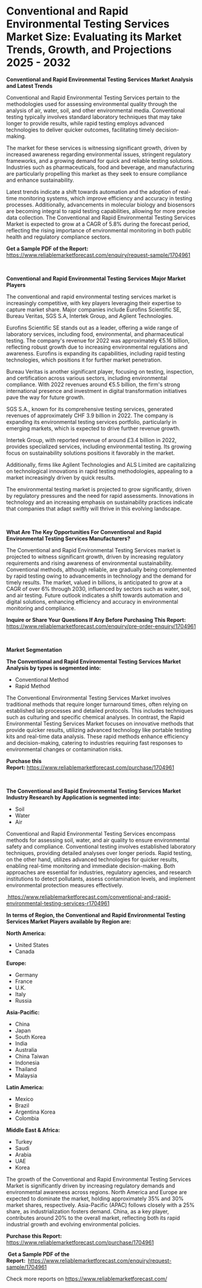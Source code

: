 <p><h1>Conventional and Rapid Environmental Testing Services Market Size: Evaluating its Market Trends, Growth, and Projections 2025 - 2032</h1></p><p><strong>Conventional and Rapid Environmental Testing Services Market Analysis and Latest Trends</strong></p>
<p><p>Conventional and Rapid Environmental Testing Services pertain to the methodologies used for assessing environmental quality through the analysis of air, water, soil, and other environmental media. Conventional testing typically involves standard laboratory techniques that may take longer to provide results, while rapid testing employs advanced technologies to deliver quicker outcomes, facilitating timely decision-making.</p><p>The market for these services is witnessing significant growth, driven by increased awareness regarding environmental issues, stringent regulatory frameworks, and a growing demand for quick and reliable testing solutions. Industries such as pharmaceuticals, food and beverage, and manufacturing are particularly propelling this market as they seek to ensure compliance and enhance sustainability.</p><p>Latest trends indicate a shift towards automation and the adoption of real-time monitoring systems, which improve efficiency and accuracy in testing processes. Additionally, advancements in molecular biology and biosensors are becoming integral to rapid testing capabilities, allowing for more precise data collection. The Conventional and Rapid Environmental Testing Services Market is expected to grow at a CAGR of 5.8% during the forecast period, reflecting the rising importance of environmental monitoring in both public health and regulatory compliance sectors.</p></p>
<p><strong>Get a Sample PDF of the Report:&nbsp;</strong> <a href="https://www.reliablemarketforecast.com/enquiry/request-sample/1704961?utm_campaign=1167&utm_medium=2&utm_source=Github&utm_content=ia&utm_term=09012025&utm_id=conventional-and-rapid-environmental-testing-services">https://www.reliablemarketforecast.com/enquiry/request-sample/1704961</a></p>
<p>&nbsp;</p>
<p><strong>Conventional and Rapid Environmental Testing Services Major Market Players</strong></p>
<p><p>The conventional and rapid environmental testing services market is increasingly competitive, with key players leveraging their expertise to capture market share. Major companies include Eurofins Scientific SE, Bureau Veritas, SGS S.A, Intertek Group, and Agilent Technologies. </p><p>Eurofins Scientific SE stands out as a leader, offering a wide range of laboratory services, including food, environmental, and pharmaceutical testing. The company's revenue for 2022 was approximately €5.16 billion, reflecting robust growth due to increasing environmental regulations and awareness. Eurofins is expanding its capabilities, including rapid testing technologies, which positions it for further market penetration.</p><p>Bureau Veritas is another significant player, focusing on testing, inspection, and certification across various sectors, including environmental compliance. With 2022 revenues around €5.5 billion, the firm's strong international presence and investment in digital transformation initiatives pave the way for future growth.</p><p>SGS S.A., known for its comprehensive testing services, generated revenues of approximately CHF 3.9 billion in 2022. The company is expanding its environmental testing services portfolio, particularly in emerging markets, which is expected to drive further revenue growth.</p><p>Intertek Group, with reported revenue of around £3.4 billion in 2022, provides specialized services, including environmental testing. Its growing focus on sustainability solutions positions it favorably in the market.</p><p>Additionally, firms like Agilent Technologies and ALS Limited are capitalizing on technological innovations in rapid testing methodologies, appealing to a market increasingly driven by quick results.</p><p>The environmental testing market is projected to grow significantly, driven by regulatory pressures and the need for rapid assessments. Innovations in technology and an increasing emphasis on sustainability practices indicate that companies that adapt swiftly will thrive in this evolving landscape.</p></p>
<p>&nbsp;</p>
<p><strong>What Are The Key Opportunities For Conventional and Rapid Environmental Testing Services Manufacturers?</strong></p>
<p><p>The Conventional and Rapid Environmental Testing Services market is projected to witness significant growth, driven by increasing regulatory requirements and rising awareness of environmental sustainability. Conventional methods, although reliable, are gradually being complemented by rapid testing owing to advancements in technology and the demand for timely results. The market, valued in billions, is anticipated to grow at a CAGR of over 6% through 2030, influenced by sectors such as water, soil, and air testing. Future outlook indicates a shift towards automation and digital solutions, enhancing efficiency and accuracy in environmental monitoring and compliance.</p></p>
<p><strong>Inquire or Share Your Questions If Any Before Purchasing This Report:</strong> <a href="https://www.reliablemarketforecast.com/enquiry/pre-order-enquiry/1704961?utm_campaign=1167&utm_medium=2&utm_source=Github&utm_content=ia&utm_term=09012025&utm_id=conventional-and-rapid-environmental-testing-services">https://www.reliablemarketforecast.com/enquiry/pre-order-enquiry/1704961</a></p>
<p>&nbsp;</p>
<p><strong>Market Segmentation</strong></p>
<p><strong>The Conventional and Rapid Environmental Testing Services Market Analysis by types is segmented into:</strong></p>
<p><ul><li>Conventional Method</li><li>Rapid Method</li></ul></p>
<p><p>The Conventional Environmental Testing Services Market involves traditional methods that require longer turnaround times, often relying on established lab processes and detailed protocols. This includes techniques such as culturing and specific chemical analyses. In contrast, the Rapid Environmental Testing Services Market focuses on innovative methods that provide quicker results, utilizing advanced technology like portable testing kits and real-time data analysis. These rapid methods enhance efficiency and decision-making, catering to industries requiring fast responses to environmental changes or contamination risks.</p></p>
<p><strong>Purchase this Report:&nbsp;</strong><a href="https://www.reliablemarketforecast.com/purchase/1704961?utm_campaign=1167&utm_medium=2&utm_source=Github&utm_content=ia&utm_term=09012025&utm_id=conventional-and-rapid-environmental-testing-services">https://www.reliablemarketforecast.com/purchase/1704961</a></p>
<p>&nbsp;</p>
<p><strong>The Conventional and Rapid Environmental Testing Services Market Industry Research by Application is segmented into:</strong></p>
<p><ul><li>Soil</li><li>Water</li><li>Air</li></ul></p>
<p><p>Conventional and Rapid Environmental Testing Services encompass methods for assessing soil, water, and air quality to ensure environmental safety and compliance. Conventional testing involves established laboratory techniques, providing detailed analyses over longer periods. Rapid testing, on the other hand, utilizes advanced technologies for quicker results, enabling real-time monitoring and immediate decision-making. Both approaches are essential for industries, regulatory agencies, and research institutions to detect pollutants, assess contamination levels, and implement environmental protection measures effectively.</p></p>
<p><a href="https://www.reliablemarketforecast.com/conventional-and-rapid-environmental-testing-services-r1704961?utm_campaign=1167&utm_medium=2&utm_source=Github&utm_content=ia&utm_term=09012025&utm_id=conventional-and-rapid-environmental-testing-services">&nbsp;https://www.reliablemarketforecast.com/conventional-and-rapid-environmental-testing-services-r1704961</a></p>
<p><strong>In terms of Region, the Conventional and Rapid Environmental Testing Services Market Players available by Region are:</strong></p>
<p>
    <p> <strong> North America: </strong>
        <ul>
            <li>United States</li>
            <li>Canada</li>
        </ul>
        </p> 
    <p> <strong> Europe: </strong>
        <ul>
            <li>Germany</li>
            <li>France</li>
            <li>U.K.</li>
            <li>Italy</li>
            <li>Russia</li>
        </ul>
        </p> 
    <p> <strong> Asia-Pacific: </strong>
        <ul>
            <li>China</li>
            <li>Japan</li>
            <li>South Korea</li>
            <li>India</li>
            <li>Australia</li>
            <li>China Taiwan</li>
            <li>Indonesia</li>
            <li>Thailand</li>
            <li>Malaysia</li>
        </ul>
        </p> 
    <p> <strong> Latin America: </strong>
        <ul>
            <li>Mexico</li>
            <li>Brazil</li>
            <li>Argentina Korea</li>
            <li>Colombia</li>
        </ul>
        </p> 
    <p> <strong> Middle East & Africa: </strong>
        <ul>
            <li>Turkey</li>
            <li>Saudi</li>
            <li>Arabia</li>
            <li>UAE</li>
            <li>Korea</li>
        </ul>
    </p>
    </p>
<p><p>The growth of the Conventional and Rapid Environmental Testing Services Market is significantly driven by increasing regulatory demands and environmental awareness across regions. North America and Europe are expected to dominate the market, holding approximately 35% and 30% market shares, respectively. Asia-Pacific (APAC) follows closely with a 25% share, as industrialization fosters demand. China, as a key player, contributes around 20% to the overall market, reflecting both its rapid industrial growth and evolving environmental policies.</p></p>
<p><strong>Purchase this Report: </strong><a href="https://www.reliablemarketforecast.com/purchase/1704961?utm_campaign=1167&utm_medium=2&utm_source=Github&utm_content=ia&utm_term=09012025&utm_id=conventional-and-rapid-environmental-testing-services">https://www.reliablemarketforecast.com/purchase/1704961</a></p>
<p>&nbsp;<strong>Get a Sample PDF of the Report:&nbsp;&nbsp;</strong><a href="https://www.reliablemarketforecast.com/enquiry/request-sample/1704961?utm_campaign=1167&utm_medium=2&utm_source=Github&utm_content=ia&utm_term=09012025&utm_id=conventional-and-rapid-environmental-testing-services">https://www.reliablemarketforecast.com/enquiry/request-sample/1704961</a></p>
<p><strong></strong></p>
<p>Check more reports on <a href="https://www.reliablemarketforecast.com/?utm_campaign=1167&utm_medium=2&utm_source=Github&utm_content=ia&utm_term=09012025&utm_id=conventional-and-rapid-environmental-testing-services">https://www.reliablemarketforecast.com/</a></p>